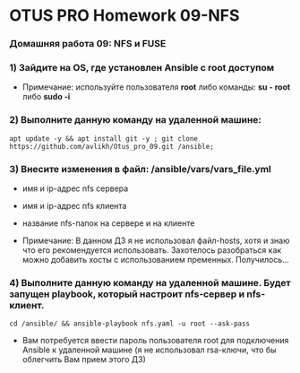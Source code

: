 # OTUS PRO Homework 09-NFS

### Домашняя работа 09: NFS и FUSE

### 1) Зайдите на OS, где установлен Ansible с root доступом
   - Примечание: используйте пользователя **root** либо команды: **su - root** либо **sudo -i**

### 2) Выполните данную команду на удаленной машине:
```
apt update -y && apt install git -y ; git clone https://github.com/avlikh/Otus_pro_09.git /ansible;
```
### 3) Внесите изменения в файл: /ansible/vars/vars_file.yml
   - имя и ip-адрес nfs сервера
   - имя и ip-адрес nfs клиента
   - название nfs-папок на сервере и на клиенте  
  
   - Примечание: В данном ДЗ я не использовал файл-hosts, хотя и знаю что его рекомендуется использовать. Захотелось разобраться как можно добавить хосты с иcпользованием пременных. Получилось...

### 4) Выполните данную команду на удаленной машине. Будет запущен playbook, который настроит nfs-сервер и nfs-клиент.
```
cd /ansible/ && ansible-playbook nfs.yaml -u root --ask-pass
```
   - Вам потребуется ввести пароль пользователя root для подключения Ansible к удаленной машине (я не использовал rsa-ключи, что бы облегчить Вам прием этого ДЗ) 

